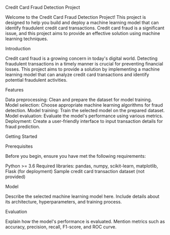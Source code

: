 Credit Card Fraud Detection Project


Welcome to the Credit Card Fraud Detection Project! This project is designed to help you build and deploy a machine learning model that can identify fraudulent credit card transactions. Credit card fraud is a significant issue, and this project aims to provide an effective solution using machine learning techniques.

Introduction

Credit card fraud is a growing concern in today's digital world. Detecting fraudulent transactions in a timely manner is crucial for preventing financial losses. This project aims to provide a solution by implementing a machine learning model that can analyze credit card transactions and identify potential fraudulent activities.

Features

Data preprocessing: Clean and prepare the dataset for model training.
Model selection: Choose appropriate machine learning algorithms for fraud detection.
Model training: Train the selected model on the prepared dataset.
Model evaluation: Evaluate the model's performance using various metrics.
Deployment: Create a user-friendly interface to input transaction details for fraud prediction.

Getting Started

Prerequisites

Before you begin, ensure you have met the following requirements:

Python >= 3.6
Required libraries: pandas, numpy, scikit-learn, matplotlib, Flask (for deployment)
Sample credit card transaction dataset (not provided)

Model

Describe the selected machine learning model here. Include details about its architecture, hyperparameters, and training process.

Evaluation

Explain how the model's performance is evaluated. Mention metrics such as accuracy, precision, recall, F1-score, and ROC curve.
